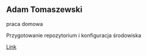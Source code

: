 ## Adam Tomaszewski
praca domowa

Przygotowanie repozytorium i konfiguracja środowiska

[Link](https://github.com/Simpel1987/simpel1987 "Klops")